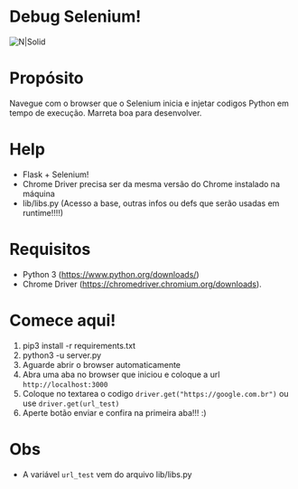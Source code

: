 <h1>Debug Selenium!</h1>


![N|Solid](https://www.python.org/static/img/python-logo@2x.png)


# Propósito
Navegue com o browser que o Selenium inicia e injetar codigos Python em tempo de execução. Marreta boa para desenvolver.

# Help
- Flask + Selenium!
- Chrome Driver precisa ser da mesma versão do Chrome instalado na máquina
- lib/libs.py (Acesso a base, outras infos ou defs que serão usadas em runtime!!!!)

# Requisitos
- Python 3 (https://www.python.org/downloads/)
- Chrome Driver (https://chromedriver.chromium.org/downloads).

# Comece aqui!
1. pip3 install -r requirements.txt
2. python3 -u server.py
3. Aguarde abrir o browser automaticamente
4. Abra uma aba no browser que iniciou e coloque a url ``` http://localhost:3000 ```
5. Coloque no textarea o codigo ``` driver.get("https://google.com.br") ``` ou use  ``` driver.get(url_test) ```
6. Aperte botão enviar e confira na primeira aba!!! :)

# Obs
- A variável ``` url_test ``` vem do arquivo lib/libs.py

